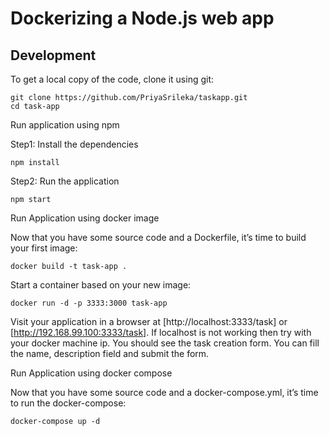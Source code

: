 # Dockerizing a Node.js web app

## Development

To get a local copy of the code, clone it using git:

```
git clone https://github.com/PriyaSrileka/taskapp.git
cd task-app
```
Run application using npm 

Step1: Install the dependencies
```
npm install 
```

Step2: Run the application 
```
npm start
```

Run Application using docker image

Now that you have some source code and a Dockerfile, it’s time to build your first image:

```
docker build -t task-app .
```

Start a container based on your new image:

```
docker run -d -p 3333:3000 task-app
```

Visit your application in a browser at [http://localhost:3333/task] or  [http://192.168.99.100:3333/task]. If localhost is not working then try with your docker machine ip.
You should see the task creation form. You can fill the name, description field and submit the form.

Run Application using docker compose

Now that you have some source code and a docker-compose.yml, it’s time to run the docker-compose:

```
docker-compose up -d
```

